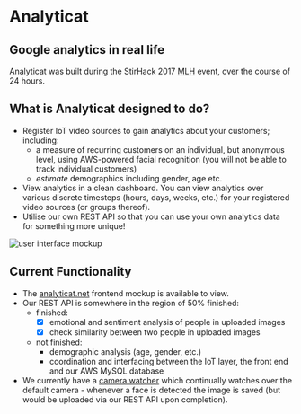 # Analyticat
## Google analytics in real life

Analyticat was built during the StirHack 2017 [MLH](https://mlh.io) event, over the course of 24 hours.

## What is Analyticat designed to do?

- Register IoT video sources to gain analytics about your customers; including:
  - a measure of recurring customers on an individual, but anonymous level, using AWS-powered facial recognition (you will not be able to track individual customers)
  - _estimate_ demographics including gender, age etc.
- View analytics in a clean dashboard. You can view analytics over various discrete timesteps (hours, days, weeks, etc.) for your registered video sources (or groups thereof).
- Utilise our own REST API so that you can use your own analytics data for something more unique!

![user interface mockup](http://i.imgur.com/undefined.png)

## Current Functionality

- The [analyticat.net](https://analyticat.net) frontend mockup is available to view.
- Our REST API is somewhere in the region of 50% finished:
  - finished:
    - [X] emotional and sentiment analysis of people in uploaded images
    - [X] check similarity between two people in uploaded images
  - not finished:
    - demographic analysis (age, gender, etc.)
    - coordination and interfacing between the IoT layer, the front end and our AWS MySQL database
- We currently have a [camera watcher](https://github.com/AdamHirst/StirHack/blob/master/preproc/watcher.py) which continually watches over the default camera - whenever a face is detected the image is saved (but would be uploaded via our REST API upon completion).
